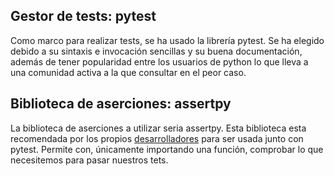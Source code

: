 ## Gestor de tests: pytest

Como marco para realizar tests, se ha usado la librería pytest. Se ha elegido debido a su sintaxis e invocación sencillas y su buena documentación, además de tener popularidad entre los usuarios de python lo que lleva a una comunidad activa a la que consultar en el peor caso.

## Biblioteca de aserciones: assertpy

La biblioteca de aserciones a utilizar seria assertpy. Esta biblioteca esta recomendada por los propios [desarrolladores](https://github.com/assertpy/assertpy) para ser usada junto con pytest. Permite con, únicamente importando una función, comprobar lo que necesitemos para pasar nuestros tets.